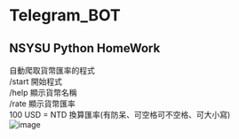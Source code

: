 # Telegram_BOT
## NSYSU Python HomeWork</br>
自動爬取貨幣匯率的程式</br>
/start 開始程式</br>
/help 顯示貨幣名稱</br>
/rate 顯示貨幣匯率</br>
100 USD = NTD 換算匯率(有防呆、可空格可不空格、可大小寫)</br>
![image](https://github.com/wendy062644/Telegram_BOT/assets/75311991/00c1a9d6-14cb-4309-97b2-2c99246f2510)
